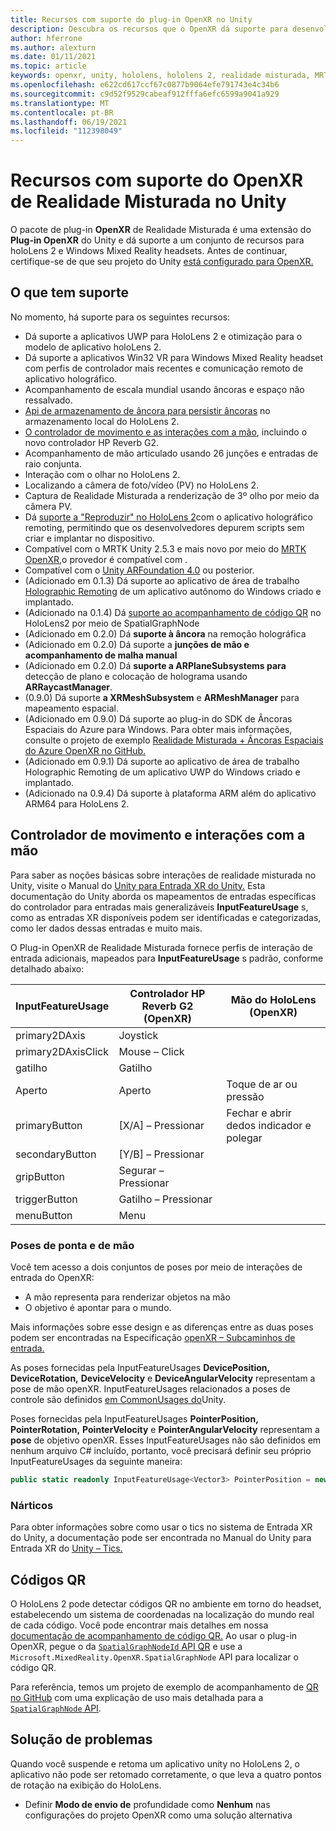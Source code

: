 ```yaml
---
title: Recursos com suporte do plug-in OpenXR no Unity
description: Descubra os recursos que o OpenXR dá suporte para desenvolvimento de realidade misturada no Unity.
author: hferrone
ms.author: alexturn
ms.date: 01/11/2021
ms.topic: article
keywords: openxr, unity, hololens, hololens 2, realidade misturada, MRTK, Kit de Ferramentas de Realidade Misturada, realidade aumentada, realidade virtual, headsets de realidade misturada, learn, tutorial, introdução
ms.openlocfilehash: e622cd617ccf67c0877b9064efe791743e4c34b6
ms.sourcegitcommit: c9d52f9529cabeaf912fffa6efc6599a9041a929
ms.translationtype: MT
ms.contentlocale: pt-BR
ms.lasthandoff: 06/19/2021
ms.locfileid: "112398049"
---
```

# <a name="mixed-reality-openxr-supported-features-in-unity"></a>Recursos com suporte do OpenXR de Realidade Misturada no Unity

O pacote de plug-in **OpenXR** de Realidade Misturada é uma extensão do **Plug-in OpenXR** do Unity e dá suporte a um conjunto de recursos para holoLens 2 e Windows Mixed Reality headsets. Antes de continuar, certifique-se de que seu projeto do Unity [está configurado para OpenXR.](openxr-getting-started.md)

## <a name="whats-supported"></a>O que tem suporte

No momento, há suporte para os seguintes recursos:

* Dá suporte a aplicativos UWP para HoloLens 2 e otimização para o modelo de aplicativo holoLens 2.
* Dá suporte a aplicativos Win32 VR para Windows Mixed Reality headset com perfis de controlador mais recentes e comunicação remoto de aplicativo holográfico.
* Acompanhamento de escala mundial usando âncoras e espaço não ressalvado.
* [Api de armazenamento de âncora para persistir âncoras](spatial-anchors-in-unity.md) no armazenamento local do HoloLens 2.
* [O controlador de movimento e as interações com a mão](#motion-controller-and-hand-interactions), incluindo o novo controlador HP Reverb G2.
* Acompanhamento de mão articulado usando 26 junções e entradas de raio conjunta.
* Interação com o olhar no HoloLens 2.
* Localizando a câmera de foto/vídeo (PV) no HoloLens 2.
* Captura de Realidade Misturada a renderização de 3º olho por meio da câmera PV.
* Dá [suporte a "Reproduzir" no HoloLens 2](unity-play-mode.md#holographic-remoting-in-unity-editor-play-mode)com o aplicativo holográfico remoting, permitindo que os desenvolvedores depurem scripts sem criar e implantar no dispositivo.
* Compatível com o MRTK Unity 2.5.3 e mais novo por meio do [MRTK OpenXR,](openxr-getting-started.md#using-mrtk-with-openxr-support)o provedor é compatível com .
* Compatível com o [Unity ARFoundation 4.0](https://docs.unity3d.com/Packages/com.unity.xr.arfoundation@4.1/manual/index.html) ou posterior.
* (Adicionado em 0.1.3) Dá suporte ao aplicativo de área de trabalho [Holographic Remoting](holographic-remoting-desktop.md) de um aplicativo autônomo do Windows criado e implantado.
* (Adicionado na 0.1.4) Dá [suporte ao acompanhamento de código QR](#qr-codes) no HoloLens2 por meio de SpatialGraphNode
* (Adicionado em 0.2.0) Dá **suporte à âncora** na remoção holográfica
* (Adicionado em 0.2.0) Dá suporte a **junções de mão e acompanhamento de malha manual**
* (Adicionado em 0.2.0) Dá **suporte a ARPlaneSubsystems para** detecção de plano e colocação de holograma usando **ARRaycastManager**.
* (0.9.0) Dá suporte **a XRMeshSubsystem** e **ARMeshManager** para mapeamento espacial.
* (Adicionado em 0.9.0) Dá suporte ao plug-in do SDK de Âncoras Espaciais do Azure para Windows. Para obter mais informações, consulte o projeto de exemplo [Realidade Misturada + Âncoras Espaciais do Azure OpenXR no GitHub.](https://github.com/microsoft/OpenXR-Unity-MixedReality-Samples/tree/main/AzureSpatialAnchorsSample)
* (Adicionado em 0.9.1) Dá suporte ao aplicativo de área de trabalho Holographic Remoting de um aplicativo UWP do Windows criado e implantado.
* (Adicionado na 0.9.4) Dá suporte à plataforma ARM além do aplicativo ARM64 para HoloLens 2.

## <a name="motion-controller-and-hand-interactions"></a>Controlador de movimento e interações com a mão

Para saber as noções básicas sobre interações de realidade misturada no Unity, visite o Manual do [Unity para Entrada XR do Unity.](https://docs.unity3d.com/2020.2/Documentation/Manual/xr_input.html) Esta documentação do Unity aborda os mapeamentos de entradas específicas do controlador para entradas mais generalizáveis **InputFeatureUsage** s, como as entradas XR disponíveis podem ser identificadas e categorizadas, como ler dados dessas entradas e muito mais.

O Plug-in OpenXR de Realidade Misturada fornece perfis de interação de entrada adicionais, mapeados para **InputFeatureUsage** s padrão, conforme detalhado abaixo:

| InputFeatureUsage | Controlador HP Reverb G2 (OpenXR) | Mão do HoloLens (OpenXR) |
| ---- | ---- | ---- |
| primary2DAxis | Joystick | |
| primary2DAxisClick | Mouse – Click | |
| gatilho | Gatilho  | |
| Aperto | Aperto | Toque de ar ou pressão |
| primaryButton | [X/A] – Pressionar | Fechar e abrir dedos indicador e polegar |
| secondaryButton | [Y/B] – Pressionar | |
| gripButton | Segurar – Pressionar | |
| triggerButton | Gatilho – Pressionar | |
| menuButton | Menu | |

### <a name="aim-and-grip-poses"></a>Poses de ponta e de mão

Você tem acesso a dois conjuntos de poses por meio de interações de entrada do OpenXR:

* A mão representa para renderizar objetos na mão
* O objetivo é apontar para o mundo.

Mais informações sobre esse design e as diferenças entre as duas poses podem ser encontradas na Especificação [openXR – Subcaminhos de entrada.](https://www.khronos.org/registry/OpenXR/specs/1.0/html/xrspec.html#semantic-path-input)

As poses fornecidas pela InputFeatureUsages **DevicePosition,** **DeviceRotation,** **DeviceVelocity** e **DeviceAngularVelocity** representam a pose de mão openXR.  InputFeatureUsages relacionados a poses de controle são definidos [em CommonUsages do](https://docs.unity3d.com/2020.2/Documentation/ScriptReference/XR.CommonUsages.html)Unity.

Poses fornecidas pela InputFeatureUsages **PointerPosition,** **PointerRotation,** **PointerVelocity** e **PointerAngularVelocity** representam a **pose** de objetivo openXR. Esses InputFeatureUsages não são definidos em nenhum arquivo C# incluído, portanto, você precisará definir seu próprio InputFeatureUsages da seguinte maneira:

``` cs
public static readonly InputFeatureUsage<Vector3> PointerPosition = new InputFeatureUsage<Vector3>("PointerPosition");
```

### <a name="haptics"></a>Nárticos

Para obter informações sobre como usar o tics no sistema de Entrada XR do Unity, a documentação pode ser encontrada no Manual do Unity para Entrada XR do [Unity – Tics.](https://docs.unity3d.com/2020.2/Documentation/Manual/xr_input.html#Haptics)

## <a name="qr-codes"></a>Códigos QR

O HoloLens 2 pode detectar códigos QR no ambiente em torno do headset, estabelecendo um sistema de coordenadas na localização do mundo real de cada código. Você pode encontrar mais detalhes em nossa [documentação de acompanhamento de código QR.](../platform-capabilities-and-apis/qr-code-tracking.md)  Ao usar o plug-in OpenXR, pegue o da [ `SpatialGraphNodeId` API QR](../platform-capabilities-and-apis/qr-code-tracking.md#qr-api-reference) e use a `Microsoft.MixedReality.OpenXR.SpatialGraphNode` API para localizar o código QR.

Para referência, temos um projeto de exemplo de acompanhamento de [QR no GitHub](https://github.com/yl-msft/QRTracking) com uma explicação de uso mais detalhada para a [ `SpatialGraphNode` API](https://github.com/yl-msft/QRTracking/blob/main/SampleQRCodes/Assets/Scripts/SpatialGraphNodeTracker.cs).

## <a name="troubleshooting"></a>Solução de problemas

Quando você suspende e retoma um aplicativo unity no HoloLens 2, o aplicativo não pode ser retomado corretamente, o que leva a quatro pontos de rotação na exibição do HoloLens.

* Definir **Modo de envio de** profundidade como **Nenhum** nas configurações do projeto OpenXR como uma solução alternativa
